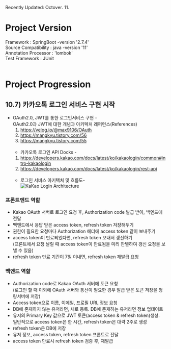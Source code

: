 Recently Updated: Octover. 11.

# **Project Version**

Framework : SpringBoot -version '2.7.4'<br>
Source Compatibility : java -version '11'<br>
Annotation Processor : 'lombok'<br>
Test Framework : JUnit<br>
<br>

# **Project Progression**

## 10.7) 카카오톡 로그인 서비스 구현 시작

- OAuth2.0, JWT를 통한 로그인서비스 구현 - <br>
  OAuth2.0과 JWT에 대한 개념과 아키텍처 레퍼런스(References)<br>
  1. https://velog.io/@max9106/OAuth<br>
  2. https://mangkyu.tistory.com/56<br>
  3. https://mangkyu.tistory.com/55<br>
     <br>
  - 카카오톡 로그인 API Docks - <br>
  1. https://developers.kakao.com/docs/latest/ko/kakaologin/common#intro-kakaologin<br>
  2. https://developers.kakao.com/docs/latest/ko/kakaologin/rest-api<br>
     <br>
  - 로그인 서비스 아키텍처 및 흐름도- <br>
    ![KaKao Login Architecture](https://user-images.githubusercontent.com/71485411/194915042-f3b97ff7-793c-4570-b2df-7ccb86cb1197.jpeg)
    <br>

### 프론트엔드 역할

- Kakao OAuth 서버로 로그인 요청 후, Authorization code 발급 받아, 백엔드에 전달<br>
- 백엔드에서 응답 받은 access token, refresh token 저장해두기<br>
- 권한이 필요한 요청마다 Authorization 헤더에 access token 같이 보내주기<br>
- access token이 만료되었다면, refresh token 보내서 갱신하기<br>(프론트에서 요청 날릴 때 access token이 만료됨을 미리 판별하여 갱신 요청을 보낼 수 있음)<br>
- refresh token 만료 기간이 7일 이내면, refresh token 재발급 요청<br>

### 백엔드 역할

- Authorization code로 Kakao OAuth 서버에 토큰 요청<br>
  (로그인 할 때 이외에 OAuth 서버와 통신이 필요한 경우 발급 받은 토큰 저장을 청량서버에 저장)<br>
- Access token으로 이름, 이메일, 프로필 URL 정보 요청<br>
- DB에 존재하지 않는 유저라면, 새로 등록. DB에 존재하는 유저라면 정보 업데이트<br>
- 유저의 Primary Key 값으로 JWT 토큰(access token & refresh token)생성.<br>일반적으로 access token은 한 시간, refresh token은 대략 2주로 생성<br>
- refresh token은 DB에 저장<br>
- 유저 정보, access token, refresh token 프론트로 전달<br>
- access token 만료시 refresh token 검증 후, 재발급<br>

